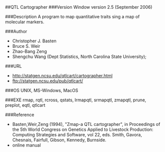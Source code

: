 ##QTL Cartographer
###Version
Window version 2.5 (September 2006)

###Description
A program to map quantitative traits sing a map of molecular markers.

###Author
* Christopher J. Basten
* Bruce S. Weir
* Zhao-Bang Zeng
* Shengchu Wang (Dept Statistics, North Carolina State University);

###URL
* http://statgen.ncsu.edu/qtlcart/cartographer.html
* ftp://statgen.ncsu.edu/pub/qtlcart/

###OS
UNIX, MS-Windows, MacOS

###EXE
rmap, rqtl, rcross, qstats, lrmapqtl, srmapqtl, zmapqtl, prune, preplot, eqtl, qtlcart

###Reference
* Basten,Weir,Zeng (1994), "Zmap-a QTL cartographer", in Proceedings of the 5th World Congress on Genetics Applied to Livestock Production: Computing Strategies and Software, vol 22, eds. Smith, Gavora, Chesnais, Fairfull, Gibson, Kennedy, Burnside.
* online manual


